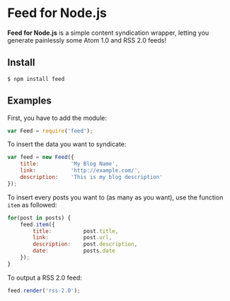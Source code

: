 # Feed for Node.js

**Feed for Node.js** is a simple content syndication wrapper, letting you generate painlessly some Atom 1.0 and RSS 2.0 feeds!

## Install

	$ npm install feed

## Examples

First, you have to add the module:

```js
var Feed = require('feed');
```

To insert the data you want to syndicate:

```js
var feed = new Feed({
	title:			'My Blog Name',
	link:			'http://example.com/',
	description:	'This is my blog description'
});
```

To insert every posts you want to (as many as you want), use the function `item` as followed:

```js
for(post in posts) {
	feed.item({
		title:			post.title,
		link:			post.url,
		description:	post.description,
		date:			posts.date
	});
}
```

To output a RSS 2.0 feed:

```js
feed.render('rss-2.0');
```